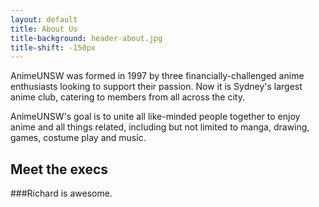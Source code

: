 ```yaml
---
layout: default
title: About Us
title-background: header-about.jpg
title-shift: -150px
---
```


AnimeUNSW was formed in 1997 by three financially-challenged anime enthusiasts looking to support their passion. Now it is Sydney's largest anime club, catering to members from all across the city.

AnimeUNSW's goal is to unite all like-minded people together to enjoy anime and all things related, including but not limited to manga, drawing, games, costume play and music. 

## Meet the execs

###Richard is awesome.


